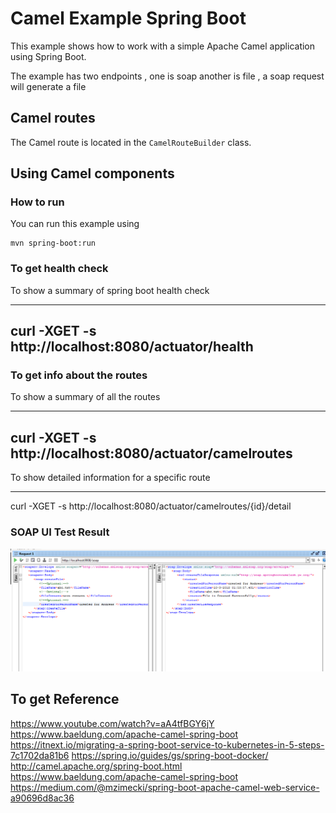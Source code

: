 # Camel Example Spring Boot

This example shows how to work with a simple Apache Camel application using Spring Boot.

The example has two endpoints , one is soap another is file , a soap request will generate a file

## Camel routes

The Camel route is located in the `CamelRouteBuilder` class. 

## Using Camel components


### How to run

You can run this example using

    mvn spring-boot:run

### To get health check

To show a summary of spring boot health check

----
curl -XGET -s http://localhost:8080/actuator/health
----

### To get info about the routes

To show a summary of all the routes

----
curl -XGET -s http://localhost:8080/actuator/camelroutes
----

To show detailed information for a specific route

----
curl -XGET -s http://localhost:8080/actuator/camelroutes/{id}/detail



###  SOAP UI Test Result

![soapui test](screenshot/soapuitest.PNG)


## To get Reference

https://www.youtube.com/watch?v=aA4tfBGY6jY 
https://www.baeldung.com/apache-camel-spring-boot 
https://itnext.io/migrating-a-spring-boot-service-to-kubernetes-in-5-steps-7c1702da81b6
https://spring.io/guides/gs/spring-boot-docker/
http://camel.apache.org/spring-boot.html
https://www.baeldung.com/apache-camel-spring-boot
https://medium.com/@mzimecki/spring-boot-apache-camel-web-service-a90696d8ac36  